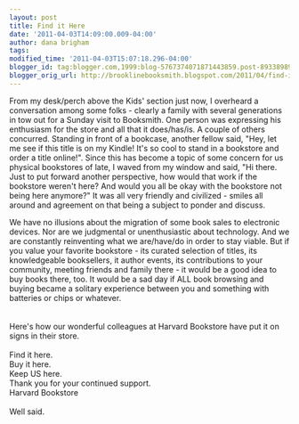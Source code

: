 ```yaml
---
layout: post
title: Find it Here
date: '2011-04-03T14:09:00.009-04:00'
author: dana brigham
tags: 
modified_time: '2011-04-03T15:07:18.296-04:00'
blogger_id: tag:blogger.com,1999:blog-5767374071871443859.post-8933898913038909908
blogger_orig_url: http://brooklinebooksmith.blogspot.com/2011/04/find-it-here.html
---
```


<p>From my desk/perch above the Kids' section just now, I overheard a conversation among some folks - clearly a family with several generations in tow out for a Sunday visit to Booksmith. One person was expressing his enthusiasm for the store and all that it does/has/is. A couple of others concurred. Standing in front of a bookcase, another fellow said, "Hey, let me see if this title is on my Kindle! It's so cool to stand in a bookstore and order a title online!". Since this has become a topic of some concern for us physical bookstores of late, I waved from my window and said, "Hi there. Just to put forward another perspective, how would that work if the bookstore weren't here? And would you all be okay with the bookstore not being here anymore?" It was all very friendly and civilized - smiles all around and agreement on that being a subject to ponder and discuss.</p><div>We have no illusions about the migration of some book sales to electronic devices. Nor are we judgmental or unenthusiastic about technology. And we are constantly reinventing what we are/have/do in order to stay viable. But if you value your favorite bookstore - its curated selection of titles, its knowledgeable booksellers, it author events, its contributions to your community, meeting friends and family there - it would be a good idea to buy books there, too. It would be a sad day if ALL book browsing and buying became a solitary experience between you and something with batteries or chips or whatever. </div><br /><div></div><br /><div>Here's how our wonderful colleagues at Harvard Bookstore have put it on signs in their store. </div><br /><div>Find it here.</div><div>Buy it here.</div><div>Keep US here.</div><div>Thank you for your continued support.</div><div>Harvard Bookstore </div><br /><div>Well said. </div>